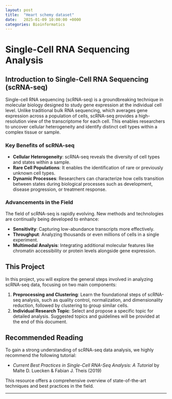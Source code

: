 ```yaml
---
layout: post
title:  "Heart schemy dataset"
date:   2025-01-09 10:00:00 +0000
categories: Bioinformatics
---
```


# Single-Cell RNA Sequencing Analysis

## **Introduction to Single-Cell RNA Sequencing (scRNA-seq)**

Single-cell RNA sequencing (scRNA-seq) is a groundbreaking technique in molecular biology designed to study gene expression at the individual cell level. Unlike traditional bulk RNA sequencing, which averages gene expression across a population of cells, scRNA-seq provides a high-resolution view of the transcriptome for each cell. This enables researchers to uncover cellular heterogeneity and identify distinct cell types within a complex tissue or sample.

### **Key Benefits of scRNA-seq**
- **Cellular Heterogeneity**: scRNA-seq reveals the diversity of cell types and states within a sample.
- **Rare Cell Populations**: It enables the identification of rare or previously unknown cell types.
- **Dynamic Processes**: Researchers can characterize how cells transition between states during biological processes such as development, disease progression, or treatment response.

### **Advancements in the Field**
The field of scRNA-seq is rapidly evolving. New methods and technologies are continually being developed to enhance:
- **Sensitivity**: Capturing low-abundance transcripts more effectively.
- **Throughput**: Analyzing thousands or even millions of cells in a single experiment.
- **Multimodal Analysis**: Integrating additional molecular features like chromatin accessibility or protein levels alongside gene expression.

## **This Project**
In this project, you will explore the general steps involved in analyzing scRNA-seq data, focusing on two main components:

1. **Preprocessing and Clustering**: Learn the foundational steps of scRNA-seq analysis, such as quality control, normalization, and dimensionality reduction, followed by clustering to group similar cells.
2. **Individual Research Topic**: Select and propose a specific topic for detailed analysis. Suggested topics and guidelines will be provided at the end of this document.

## **Recommended Reading**
To gain a strong understanding of scRNA-seq data analysis, we highly recommend the following tutorial:

- *Current Best Practices in Single-Cell RNA-Seq Analysis: A Tutorial* by Malte D. Luecken & Fabian J. Theis (2019)

This resource offers a comprehensive overview of state-of-the-art techniques and best practices in the field.

---




